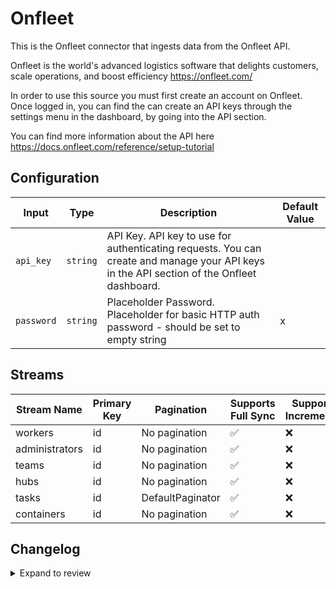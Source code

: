 # Onfleet
This is the Onfleet connector that ingests data from the Onfleet API.

Onfleet is the world&#39;s advanced logistics software that delights customers, scale operations, and boost efficiency https://onfleet.com/

In order to use this source you must first create an account on Onfleet. Once logged in, you can find the can create an API keys through the settings menu in the dashboard, by going into the API section.

You can find more information about the API here https://docs.onfleet.com/reference/setup-tutorial

## Configuration

| Input | Type | Description | Default Value |
|-------|------|-------------|---------------|
| `api_key` | `string` | API Key. API key to use for authenticating requests. You can create and manage your API keys in the API section of the Onfleet dashboard. |  |
| `password` | `string` | Placeholder Password. Placeholder for basic HTTP auth password - should be set to empty string | x |

## Streams
| Stream Name | Primary Key | Pagination | Supports Full Sync | Supports Incremental |
|-------------|-------------|------------|---------------------|----------------------|
| workers | id | No pagination | ✅ |  ❌  |
| administrators | id | No pagination | ✅ |  ❌  |
| teams | id | No pagination | ✅ |  ❌  |
| hubs | id | No pagination | ✅ |  ❌  |
| tasks | id | DefaultPaginator | ✅ |  ❌  |
| containers | id | No pagination | ✅ |  ❌  |


## Changelog

<details>
  <summary>Expand to review</summary>

| Version          | Date              | Pull Request | Subject        |
|------------------|-------------------|--------------|----------------|
| 0.0.18 | 2025-04-19 | [58480](https://github.com/airbytehq/airbyte/pull/58480) | Update dependencies |
| 0.0.17 | 2025-04-12 | [57874](https://github.com/airbytehq/airbyte/pull/57874) | Update dependencies |
| 0.0.16 | 2025-04-05 | [57312](https://github.com/airbytehq/airbyte/pull/57312) | Update dependencies |
| 0.0.15 | 2025-03-29 | [56753](https://github.com/airbytehq/airbyte/pull/56753) | Update dependencies |
| 0.0.14 | 2025-03-22 | [56197](https://github.com/airbytehq/airbyte/pull/56197) | Update dependencies |
| 0.0.13 | 2025-03-08 | [55056](https://github.com/airbytehq/airbyte/pull/55056) | Update dependencies |
| 0.0.12 | 2025-02-23 | [54607](https://github.com/airbytehq/airbyte/pull/54607) | Update dependencies |
| 0.0.11 | 2025-02-15 | [53998](https://github.com/airbytehq/airbyte/pull/53998) | Update dependencies |
| 0.0.10 | 2025-02-08 | [53494](https://github.com/airbytehq/airbyte/pull/53494) | Update dependencies |
| 0.0.9 | 2025-02-01 | [53012](https://github.com/airbytehq/airbyte/pull/53012) | Update dependencies |
| 0.0.8 | 2025-01-25 | [52532](https://github.com/airbytehq/airbyte/pull/52532) | Update dependencies |
| 0.0.7 | 2025-01-18 | [51865](https://github.com/airbytehq/airbyte/pull/51865) | Update dependencies |
| 0.0.6 | 2025-01-11 | [50727](https://github.com/airbytehq/airbyte/pull/50727) | Update dependencies |
| 0.0.5 | 2024-12-21 | [50295](https://github.com/airbytehq/airbyte/pull/50295) | Update dependencies |
| 0.0.4 | 2024-12-14 | [49712](https://github.com/airbytehq/airbyte/pull/49712) | Update dependencies |
| 0.0.3 | 2024-12-12 | [49336](https://github.com/airbytehq/airbyte/pull/49336) | Update dependencies |
| 0.0.2 | 2024-12-11 | [49051](https://github.com/airbytehq/airbyte/pull/49051) | Starting with this version, the Docker image is now rootless. Please note that this and future versions will not be compatible with Airbyte versions earlier than 0.64 |
| 0.0.1 | 2024-10-27 | | Initial release by [@aazam-gh](https://github.com/aazam-gh) via Connector Builder |

</details>
